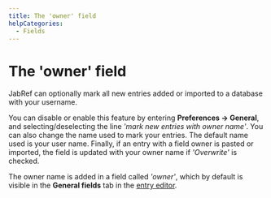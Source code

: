 ```yaml
---
title: The 'owner' field
helpCategories:
  - Fields
---
```

# The 'owner' field

JabRef can optionally mark all new entries added or imported to a database with your username.

You can disable or enable this feature by entering **Preferences → General**, and selecting/deselecting the line *'mark new entries with owner name'*. You can also change the name used to mark your entries. The default name used is your user name. Finally, if an entry with a field owner is pasted or imported, the field is updated with your owner name if *'Overwrite'* is checked.

The owner name is added in a field called *'owner'*, which by default is visible in the **General fields** tab in the [entry editor](EntryEditor).